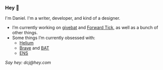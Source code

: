 ### Hey 👋
I'm Daniel. I'm a writer, developer, and kind of a designer.

- I’m currently working on [givebat](https://givebat.com) and [Forward Tick](https://forwardtick.com), as well as a bunch of other things.
- Some things I’m currently obsessed with:
  - [Helium](https://helium.com)
  - [Brave](https://brave.com/dan721) and [BAT](https://basicattentiontoken.org)
  - [ENS](https://ens.domains)

_Say hey: dcj@hey.com_
